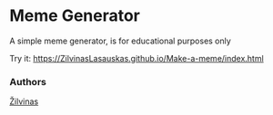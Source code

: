 # Meme Generator
A simple meme generator, is for educational purposes only

Try it:
https://ZilvinasLasauskas.github.io/Make-a-meme/index.html

### Authors
[Žilvinas](https://github.com/ZilvinasLasauskas)
